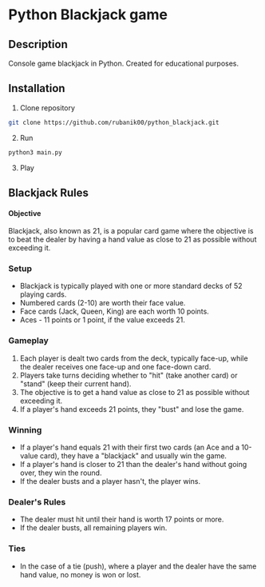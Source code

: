 # Python Blackjack game

## Description

Console game blackjack in Python. Created for educational purposes.

## Installation

1. Clone repository

```bash
git clone https://github.com/rubanik00/python_blackjack.git
```

2. Run

```bash
python3 main.py
```

3. Play

## Blackjack Rules

#### Objective

Blackjack, also known as 21, is a popular card game where the objective is to beat the dealer by having a hand value as close to 21 as possible without exceeding it.

### Setup

- Blackjack is typically played with one or more standard decks of 52 playing cards.
- Numbered cards (2-10) are worth their face value.
- Face cards (Jack, Queen, King) are each worth 10 points.
- Aces - 11 points or 1 point, if the value exceeds 21.

### Gameplay

1. Each player is dealt two cards from the deck, typically face-up, while the dealer receives one face-up and one face-down card.
2. Players take turns deciding whether to "hit" (take another card) or "stand" (keep their current hand).
3. The objective is to get a hand value as close to 21 as possible without exceeding it.
4. If a player's hand exceeds 21 points, they "bust" and lose the game.

### Winning

- If a player's hand equals 21 with their first two cards (an Ace and a 10-value card), they have a "blackjack" and usually win the game.
- If a player's hand is closer to 21 than the dealer's hand without going over, they win the round.
- If the dealer busts and a player hasn't, the player wins.

### Dealer's Rules

- The dealer must hit until their hand is worth 17 points or more.
- If the dealer busts, all remaining players win.

### Ties

- In the case of a tie (push), where a player and the dealer have the same hand value, no money is won or lost.

